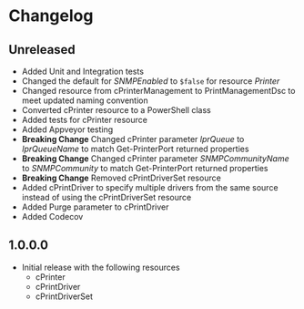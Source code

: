 # Changelog

## Unreleased

* Added Unit and Integration tests
* Changed the default for _SNMPEnabled_ to `$false` for resource _Printer_
* Changed resource from cPrinterManagement to PrintManagementDsc to meet updated naming convention
* Converted cPrinter resource to a PowerShell class
* Added tests for cPrinter resource
* Added Appveyor testing
* **Breaking Change** Changed cPrinter parameter _lprQueue_ to _lprQueueName_ to match Get-PrinterPort returned properties
* **Breaking Change** Changed cPrinter parameter _SNMPCommunityName_ to _SNMPCommunity_ to match Get-PrinterPort returned properties
* **Breaking Change** Removed cPrintDriverSet resource
* Added cPrintDriver to specify multiple drivers from the same source instead of using the cPrintDriverSet resource
* Added Purge parameter to cPrintDriver
* Added Codecov

## 1.0.0.0

* Initial release with the following resources
  * cPrinter
  * cPrintDriver
  * cPrintDriverSet
